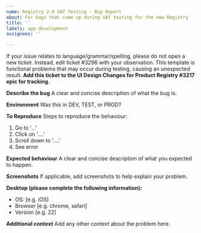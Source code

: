 ```yaml
---
name: Registry 2.0 UAT Testing - Bug Report
about: For bugs that come up during UAT testing for the new Registry
title: ''
labels: app-development
assignees: ''

---
```


If your issue relates to language/grammar/spelling, please do not open a new ticket. Instead, edit ticket #3286 with your observation. This template is functional problems that may occur during testing, causing an unexpected result. **Add this ticket to the UI Design Changes for Product Registry #3217 epic for tracking.**

**Describe the bug**
A clear and concise description of what the bug is.

**Environment**
Was this in DEV, TEST, or PROD?

**To Reproduce**
Steps to reproduce the behaviour:
1. Go to '...'
2. Click on '....'
3. Scroll down to '....'
4. See error

**Expected behaviour**
A clear and concise description of what you expected to happen.

**Screenshots**
If applicable, add screenshots to help explain your problem.

**Desktop (please complete the following information):**
 - OS: [e.g. iOS]
 - Browser [e.g. chrome, safari]
 - Version [e.g. 22]

**Additional context**
Add any other context about the problem here.
